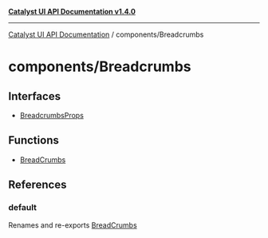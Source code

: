 [**Catalyst UI API Documentation v1.4.0**](../../README.md)

---

[Catalyst UI API Documentation](../../README.md) / components/Breadcrumbs

# components/Breadcrumbs

## Interfaces

- [BreadcrumbsProps](interfaces/BreadcrumbsProps.md)

## Functions

- [BreadCrumbs](functions/BreadCrumbs.md)

## References

### default

Renames and re-exports [BreadCrumbs](functions/BreadCrumbs.md)
